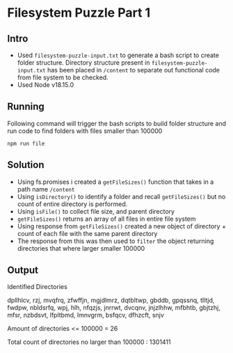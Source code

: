 # Filesystem Puzzle Part 1


## Intro

 - Used `filesystem-puzzle-input.txt` to generate a bash script to create folder structure. Directory structure present in `filesystem-puzzle-input.txt` has been placed in `/content` to separate out functional code from file system to be checked. 
 - Used Node v18.15.0

## Running

Following command will trigger the bash scripts to build folder structure and run code to find folders with files smaller than 100000
  
    npm run file


## Solution

 - Using fs.promises i created a `getFileSizes()` function that takes in a path name `/content` 
 - Using `isDirectory()` to identify a folder and recall `getFileSizes()` but no count of entire directory is performed.
 - Using `isFile()` to collect file size, and parent directory
 - `getFileSizes()` returns an array of all files in entire file system
 - Using response from `getFileSizes()` created a new object of directory + count of each file with the same parent directory
 - The response from this was then used to `filter` the object returning directories that where larger smaller 100000

## Output

Identified Directories 

 dpllhlcv, rzj, mvqfrq, zfwffjn, mgjdlmrz, dqtbltwp, gbddb, gpqssnq, tlltjd, fwdpw, nbldsrfq, wpj, hlh, nfqzjs, jnrrwt, dvcqnv, jnjzlhhw, mfbhtb, gbjtzhj, mfsr, nzbdsvt, lfpltbmd, lmnvgrm, bsfqcv, dfhzcft, snjv 

Amount of directories <= 100000 = 26

Total count of directories no larger than 100000 : 1301411
